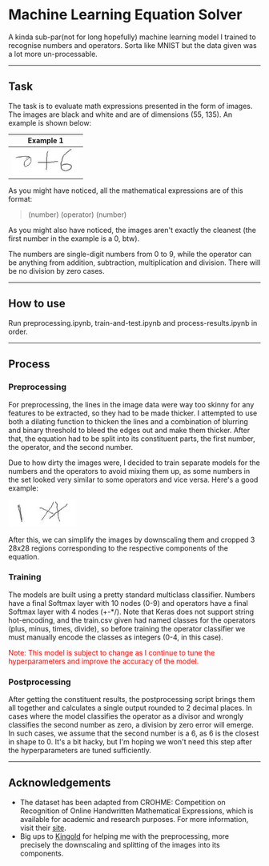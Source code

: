 # Machine Learning Equation Solver
A kinda sub-par(not for long hopefully) machine learning model I trained to recognise numbers and operators.
Sorta like MNIST but the data given was a lot more un-processable.

---

## Task
The task is to evaluate math expressions presented in the form of images. The images are black and white and are of dimensions (55, 135). An example is shown below:

|Example 1   |
|------------|
|	![Example image](images/example.jpg)|

As you might have noticed, all the mathematical expressions are of this format:

> (number) (operator) (number)

As you might also have noticed, the images aren't exactly the cleanest (the first number in the example is a 0, btw).

The numbers are single-digit numbers from 0 to 9, while the operator can be anything from addition, subtraction, multiplication and division. There will be no division by zero cases.

---

## How to use
Run preprocessing.ipynb, train-and-test.ipynb and process-results.ipynb in order.

---

## Process

### Preprocessing
For preprocessing, the lines in the image data were way too skinny for any features to be extracted, so they had to be made thicker. I attempted to use both a dilating function to thicken the lines and a combination of blurring and binary threshold to bleed the edges out and make them thicker. After that, the equation had to be split into its constituent parts, the first number, the operator, and the second number.

Due to how dirty the images were, I decided to train separate models for the numbers and the operators to avoid mixing them up, as some numbers in the set looked very similar to some operators and vice versa. Here's a good example:

![Example image](images/bad-data.jpg)

After this, we can simplify the images by downscaling them and cropped 3 28x28 regions corresponding to the respective components of the equation.

### Training
The models are built using a pretty standard multiclass classifier. Numbers have a final Softmax layer with 10 nodes (0-9) and operators have a final Softmax layer with 4 nodes (+-\*/). Note that Keras does not support string hot-encoding, and the train.csv given had named classes for the operators (plus, minus, times, divide), so before training the operator classifier we must manually encode the classes as integers (0-4, in this case).

<span style="color:red">Note: This model is subject to change as I continue to tune the hyperparameters and improve the accuracy of the model.</span>

### Postprocessing
After getting the constituent results, the postprocessing script brings them all together and calculates a single output rounded to 2 decimal places. In cases where the model classifies the operator as a divisor and wrongly classifies the second number as zero, a division by zero error will emerge. In such cases, we assume that the second number is a 6, as 6 is the closest in shape to 0. It's a bit hacky, but I'm hoping we won't need this step after the hyperparameters are tuned sufficiently.

---

## Acknowledgements
- The dataset has been adapted from CROHME: Competition on Recognition of Online Handwritten Mathematical Expressions, which is available for academic and research purposes. For more information, visit their [site](http://www.isical.ac.in/~crohme/index.html).
- Big ups to [Kingold](https://github.com/kgwxf) for helping me with the preprocessing, more precisely the downscaling and splitting of the images into its components.
